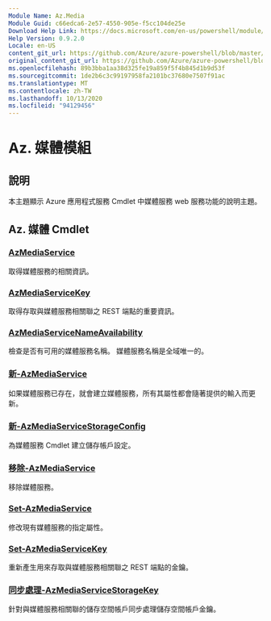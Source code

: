 ```yaml
---
Module Name: Az.Media
Module Guid: c66edca6-2e57-4550-905e-f5cc104de25e
Download Help Link: https://docs.microsoft.com/en-us/powershell/module/az.media
Help Version: 0.9.2.0
Locale: en-US
content_git_url: https://github.com/Azure/azure-powershell/blob/master/src/Media/Media/help/Az.Media.md
original_content_git_url: https://github.com/Azure/azure-powershell/blob/master/src/Media/Media/help/Az.Media.md
ms.openlocfilehash: 89b3bba1aa38d325fe19a859f5f4b845d1b9d53f
ms.sourcegitcommit: 1de2b6c3c99197958fa2101bc37680e7507f91ac
ms.translationtype: MT
ms.contentlocale: zh-TW
ms.lasthandoff: 10/13/2020
ms.locfileid: "94129456"
---
```

# Az. 媒體模組
## 說明
本主題顯示 Azure 應用程式服務 Cmdlet 中媒體服務 web 服務功能的說明主題。

## Az. 媒體 Cmdlet
### [AzMediaService](Get-AzMediaService.md)
取得媒體服務的相關資訊。

### [AzMediaServiceKey](Get-AzMediaServiceKey.md)
取得存取與媒體服務相關聯之 REST 端點的重要資訊。

### [AzMediaServiceNameAvailability](Get-AzMediaServiceNameAvailability.md)
檢查是否有可用的媒體服務名稱。
媒體服務名稱是全域唯一的。

### [新-AzMediaService](New-AzMediaService.md)
如果媒體服務已存在，就會建立媒體服務，所有其屬性都會隨著提供的輸入而更新。

### [新-AzMediaServiceStorageConfig](New-AzMediaServiceStorageConfig.md)
為媒體服務 Cmdlet 建立儲存帳戶設定。

### [移除-AzMediaService](Remove-AzMediaService.md)
移除媒體服務。

### [Set-AzMediaService](Set-AzMediaService.md)
修改現有媒體服務的指定屬性。

### [Set-AzMediaServiceKey](Set-AzMediaServiceKey.md)
重新產生用來存取與媒體服務相關聯之 REST 端點的金鑰。

### [同步處理-AzMediaServiceStorageKey](Sync-AzMediaServiceStorageKey.md)
針對與媒體服務相關聯的儲存空間帳戶同步處理儲存空間帳戶金鑰。

